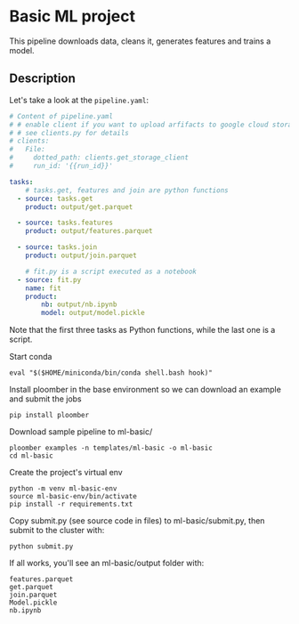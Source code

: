 

# Basic ML project

<!-- start description -->
This pipeline downloads data, cleans it, generates features and trains a model.
<!-- end description -->

## Description

Let's take a look at the `pipeline.yaml`:

<!-- #md -->
```yaml
# Content of pipeline.yaml
# # enable client if you want to upload arfifacts to google cloud storage
# # see clients.py for details
# clients:
#   File:
#     dotted_path: clients.get_storage_client
#     run_id: '{{run_id}}'

tasks:
    # tasks.get, features and join are python functions
  - source: tasks.get
    product: output/get.parquet

  - source: tasks.features
    product: output/features.parquet

  - source: tasks.join
    product: output/join.parquet

    # fit.py is a script executed as a notebook
  - source: fit.py
    name: fit
    product:
        nb: output/nb.ipynb
        model: output/model.pickle

```
<!-- #endmd -->

Note that the first three tasks as Python functions, while the last one is a
script.

Start conda
 
    eval "$($HOME/miniconda/bin/conda shell.bash hook)"

Install ploomber in the base environment so we can download an example and submit the jobs

    pip install ploomber

Download sample pipeline to ml-basic/

    ploomber examples -n templates/ml-basic -o ml-basic
    cd ml-basic

Create the project's virtual env
 
    python -m venv ml-basic-env
    source ml-basic-env/bin/activate
    pip install -r requirements.txt

Copy submit.py (see source code in files) to ml-basic/submit.py, then submit to the cluster with:
  
    python submit.py
   
If all works, you'll see an ml-basic/output folder with:

    features.parquet
    get.parquet
    join.parquet
    Model.pickle
    nb.ipynb


